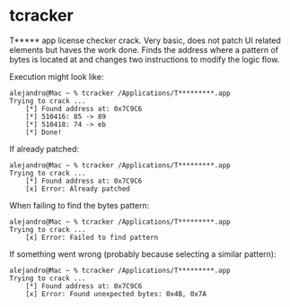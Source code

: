 # tcracker

T\*\*\*\*\* app license checker crack. Very basic, does not patch UI related elements but haves the work done.
Finds the address where a pattern of bytes is located at and changes two instructions to modify the logic flow.

Execution might look like:

	alejandro@Mac ~ % tcracker /Applications/T*********.app
	Trying to crack ...
	    [*] Found address at: 0x7C9C6
	    [*] 510416: 85 -> 89
	    [*] 510418: 74 -> eb
	    [*] Done!

If already patched:

	alejandro@Mac ~ % tcracker /Applications/T*********.app
	Trying to crack ...
	    [*] Found address at: 0x7C9C6
	    [x] Error: Already patched

When failing to find the bytes pattern:

	alejandro@Mac ~ % tcracker /Applications/T*********.app
	Trying to crack ...
	    [x] Error: Failed to find pattern

If something went wrong (probably because selecting a similar pattern):

	alejandro@Mac ~ % tcracker /Applications/T*********.app
	Trying to crack ...
	    [*] Found address at: 0x7C9C6
	    [x] Error: Found unexpected bytes: 0x4B, 0x7A
